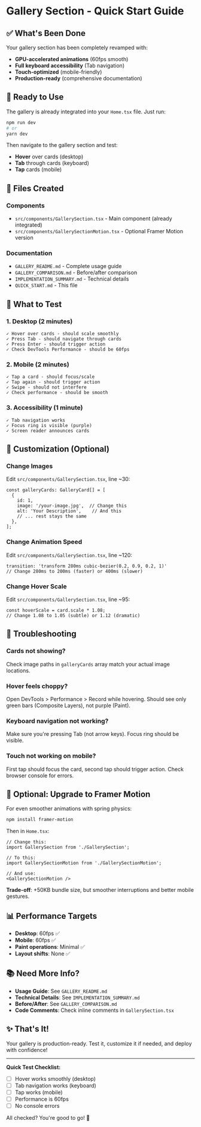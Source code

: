 # Gallery Section - Quick Start Guide

## ✅ What's Been Done

Your gallery section has been completely revamped with:
- **GPU-accelerated animations** (60fps smooth)
- **Full keyboard accessibility** (Tab navigation)
- **Touch-optimized** (mobile-friendly)
- **Production-ready** (comprehensive documentation)

## 🚀 Ready to Use

The gallery is already integrated into your `Home.tsx` file. Just run:

```bash
npm run dev
# or
yarn dev
```

Then navigate to the gallery section and test:
- **Hover** over cards (desktop)
- **Tab** through cards (keyboard)
- **Tap** cards (mobile)

## 📁 Files Created

### Components
- `src/components/GallerySection.tsx` - Main component (already integrated)
- `src/components/GallerySectionMotion.tsx` - Optional Framer Motion version

### Documentation
- `GALLERY_README.md` - Complete usage guide
- `GALLERY_COMPARISON.md` - Before/after comparison
- `IMPLEMENTATION_SUMMARY.md` - Technical details
- `QUICK_START.md` - This file

## 🎯 What to Test

### 1. Desktop (2 minutes)
```
✓ Hover over cards - should scale smoothly
✓ Press Tab - should navigate through cards
✓ Press Enter - should trigger action
✓ Check DevTools Performance - should be 60fps
```

### 2. Mobile (2 minutes)
```
✓ Tap a card - should focus/scale
✓ Tap again - should trigger action
✓ Swipe - should not interfere
✓ Check performance - should be smooth
```

### 3. Accessibility (1 minute)
```
✓ Tab navigation works
✓ Focus ring is visible (purple)
✓ Screen reader announces cards
```

## 🎨 Customization (Optional)

### Change Images
Edit `src/components/GallerySection.tsx`, line ~30:
```tsx
const galleryCards: GalleryCard[] = [
  {
    id: 1,
    image: '/your-image.jpg',  // Change this
    alt: 'Your Description',    // And this
    // ... rest stays the same
  },
];
```

### Change Animation Speed
Edit `src/components/GallerySection.tsx`, line ~120:
```tsx
transition: 'transform 280ms cubic-bezier(0.2, 0.9, 0.2, 1)'
// Change 280ms to 200ms (faster) or 400ms (slower)
```

### Change Hover Scale
Edit `src/components/GallerySection.tsx`, line ~95:
```tsx
const hoverScale = card.scale * 1.08;
// Change 1.08 to 1.05 (subtle) or 1.12 (dramatic)
```

## 🔧 Troubleshooting

### Cards not showing?
Check image paths in `galleryCards` array match your actual image locations.

### Hover feels choppy?
Open DevTools > Performance > Record while hovering. Should see only green bars (Composite Layers), not purple (Paint).

### Keyboard navigation not working?
Make sure you're pressing Tab (not arrow keys). Focus ring should be visible.

### Touch not working on mobile?
First tap should focus the card, second tap should trigger action. Check browser console for errors.

## 🚀 Optional: Upgrade to Framer Motion

For even smoother animations with spring physics:

```bash
npm install framer-motion
```

Then in `Home.tsx`:
```tsx
// Change this:
import GallerySection from './GallerySection';

// To this:
import GallerySectionMotion from './GallerySectionMotion';

// And use:
<GallerySectionMotion />
```

**Trade-off**: +50KB bundle size, but smoother interruptions and better mobile gestures.

## 📊 Performance Targets

- **Desktop**: 60fps ✅
- **Mobile**: 60fps ✅
- **Paint operations**: Minimal ✅
- **Layout shifts**: None ✅

## 📚 Need More Info?

- **Usage Guide**: See `GALLERY_README.md`
- **Technical Details**: See `IMPLEMENTATION_SUMMARY.md`
- **Before/After**: See `GALLERY_COMPARISON.md`
- **Code Comments**: Check inline comments in `GallerySection.tsx`

## ✨ That's It!

Your gallery is production-ready. Test it, customize it if needed, and deploy with confidence!

---

**Quick Test Checklist:**
- [ ] Hover works smoothly (desktop)
- [ ] Tab navigation works (keyboard)
- [ ] Tap works (mobile)
- [ ] Performance is 60fps
- [ ] No console errors

All checked? You're good to go! 🎉
